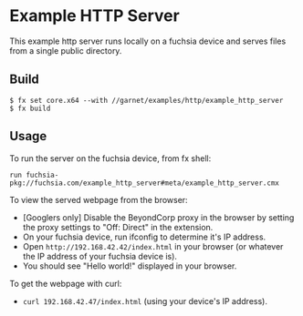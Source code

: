 # Example HTTP Server

This example http server runs locally on a fuchsia device and serves files from
a single public directory.

## Build

```
$ fx set core.x64 --with //garnet/examples/http/example_http_server
$ fx build
```

## Usage

To run the server on the fuchsia device, from fx shell:

```
run fuchsia-pkg://fuchsia.com/example_http_server#meta/example_http_server.cmx
```

To view the served webpage from the browser:
* [Googlers only] Disable the BeyondCorp proxy in the browser by setting the proxy
   settings to "Off: Direct" in the extension.
* On your fuchsia device, run ifconfig to determine it's IP address.
* Open `http://192.168.42.42/index.html` in your browser (or whatever the IP address
  of your fuchsia device is).
* You should see "Hello world!" displayed in your browser.


To get the webpage with curl:
* `curl 192.168.42.47/index.html` (using your device's IP address).


